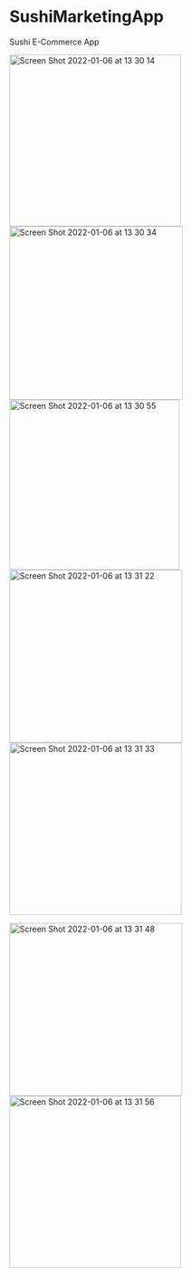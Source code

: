 # SushiMarketingApp

Sushi E-Commerce App


<img width="303" alt="Screen Shot 2022-01-06 at 13 30 14" src="https://user-images.githubusercontent.com/83357398/148369344-9e1e8e90-f86d-4900-a925-b655b503de3a.png"><img width="306" alt="Screen Shot 2022-01-06 at 13 30 34" src="https://user-images.githubusercontent.com/83357398/148369353-57c164c7-c8c0-4770-90fb-d45d07753086.png">
<img width="300" alt="Screen Shot 2022-01-06 at 13 30 55" src="https://user-images.githubusercontent.com/83357398/148369363-9d75631c-17ad-4ad0-8b2d-05f18c9f12f1.png">
<img width="305" alt="Screen Shot 2022-01-06 at 13 31 22" src="https://user-images.githubusercontent.com/83357398/148369381-b9f7dd7d-1c82-45de-b288-21b612aaca32.png"><img width="304" alt="Screen Shot 2022-01-06 at 13 31 33" src="https://user-images.githubusercontent.com/83357398/148369389-f1566e79-5031-41af-bb2d-b02f08fbd363.png">

<img width="305" alt="Screen Shot 2022-01-06 at 13 31 48" src="https://user-images.githubusercontent.com/83357398/148369395-6fa2db97-9575-4719-ae5d-d112f2c3b93d.png"><img width="303" alt="Screen Shot 2022-01-06 at 13 31 56" src="https://user-images.githubusercontent.com/83357398/148369396-23feb449-b21f-4383-8931-f56a35b035c1.png">
